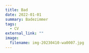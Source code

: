 ```yaml
---
title: Bad
date: 2022-01-01
summary: Badezimmer
tags:
  - CV
external_link: ""
image:
  filename: img-20230410-wa0007.jpg
---
```

